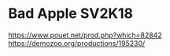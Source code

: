 # Bad Apple SV2K18

https://www.pouet.net/prod.php?which=82842
https://demozoo.org/productions/195230/
